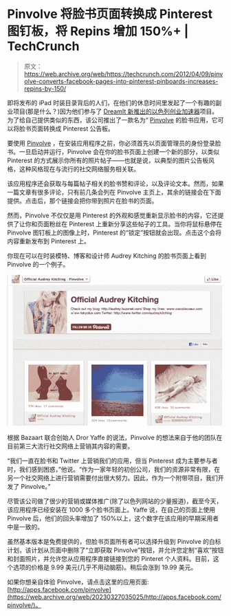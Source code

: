 # Pinvolve 将脸书页面转换成 Pinterest 图钉板，将 Repins 增加 150%+ | TechCrunch

> 原文：<https://web.archive.org/web/https://techcrunch.com/2012/04/09/pinvolve-converts-facebook-pages-into-pinterest-pinboards-increases-repins-by-150/>

即将发布的 iPad 时装目录背后的人们，在他们的休息时间里发起了一个有趣的副业项目(那是什么？)因为他们参与了 [DreamIt 新推出的以色列创业加速器](https://web.archive.org/web/20230327035025/http://dreamitventures.com/Israel/)项目。为了给自己提供类似的东西，该公司推出了一款名为“ [Pinvolve](https://web.archive.org/web/20230327035025/http://apps.facebook.com/pinvolve/) 的脸书应用，它可以将脸书页面转换成 Pinterest 公告板。

要使用 [Pinvolve](https://web.archive.org/web/20230327035025/http://apps.facebook.com/pinvolve/) ，在安装应用程序之前，你必须首先以页面管理员的身份登录脸书。一旦启动并运行，Pinvolve 会在你的脸书页面上创建一个新的部分，以类似 Pinterest 的方式展示你所有的照片帖子——也就是说，以典型的图片公告板风格，这种风格现在与流行的社交网络服务相关联。

该应用程序还会获取与每篇帖子相关的脸书赞和评论，以及评论文本。然而，如果一篇文章有很多评论，只有前几条会列在 Pinvolve 主页上，其余的链接会在下面提供。点击后，那个链接会把你带到照片在脸书的页面。

然而，Pinvolve 不仅仅是用 Pinterest 的外观和感觉重新显示脸书的内容，它还提供了让你和页面粉丝在 Pinterest 上重新分享这些帖子的工具。当你将鼠标悬停在 Pinvolve 图钉板上的图像上时，Pinterest 的“锁定”按钮就会出现。点击这个会将内容重新发布到 Pinterest 上。

你现在可以在时装模特、博客和设计师 Audrey Kitching 的脸书页面上看到 Pinvolve 的一个例子。

[![](img/c4c5bc9d6de0b819201ad05474252c37.png "pinboard-example")](https://web.archive.org/web/20230327035025/https://techcrunch.com/wp-content/uploads/2012/04/pinboard-example.png)

根据 Bazaart 联合创始人 Dror Yaffe 的说法，Pinvolve 的想法来自于他的团队在目前第三大流行社交网络上营销其内容的需要。

“我们一直在脸书和 Twitter 上营销我们的应用，但当 Pinterest 成为主要参与者时，我们感到困惑，”他说。“作为一家年轻的初创公司，我们的资源非常有限，在另一个社交网络上进行营销需要付出很大努力。因此，作为一个附带项目，我们开发了 Pinvolve。”

尽管该公司做了很少的营销或媒体推广(除了以色列网站的少量报道)，截至今天，该应用程序已经安装在 1000 多个脸书页面上。Yaffe 说，在自己的页面上使用 Pinvolve 后，他们的回头率增加了 150%以上，这个数字在该应用的早期采用者中是一致的。

虽然基本版本是免费提供的，但脸书页面所有者可以选择升级到 Pinvolve 的白标计划，该计划从页面中删除了“立即获取 Pinvolve”按钮，并允许您定制“喜欢”按钮和封面照片，并允许您从应用程序直接链接到您的 Pinteret 个人资料。目前，这个选项的价格是 9.99 美元(几乎不用动脑筋)。稍后会涨到 19.99 美元。

如果你想亲自体验 Pinvolve，请点击这里的应用页面:[http://apps.facebook.com/pinvolve](https://web.archive.org/web/20230327035025/http://apps.facebook.com/pinvolve/)。